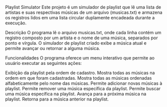 Playlist Simulator
Este projeto é um simulador de playlist que lê uma lista de artistas e suas respectivas músicas de um arquivo (musicas.txt) e armazena os registros lidos em uma lista circular duplamente encadeada durante a execução.

Descrição
O programa lê o arquivo musicas.txt, onde cada linha contém um registro composto por um artista e o nome de uma música, separados por ponto e vírgula. O simulador de playlist criado exibe a música atual e permite avançar ou retornar a alguma música.

Funcionalidades
O programa oferece um menu interativo que permite ao usuário executar as seguintes ações:

Exibição da playlist pela ordem de cadastro.
Mostra todas as músicas na ordem em que foram cadastradas.
Mostra todas as músicas ordenadas alfabeticamente pelo nome das músicas.
Permite adicionar novas músicas à playlist.
Permite remover uma música específica da playlist.
Permite buscar uma música específica na playlist.
Avança para a próxima música na playlist.
Retorna para a música anterior na playlist.
